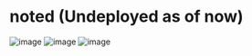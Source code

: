 # noted (Undeployed as of now)
![image](https://user-images.githubusercontent.com/120114728/236643862-478ee147-36d2-482d-a0ad-b39452b7d7ef.png)
![image](https://user-images.githubusercontent.com/120114728/236644016-23703c1a-bd16-4974-bba8-bf024a9417ce.png)
![image](https://user-images.githubusercontent.com/120114728/236643937-fe23038d-4679-4de4-9151-50f9907b8a42.png)
